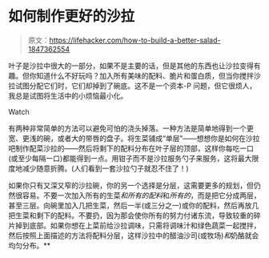 # 如何制作更好的沙拉

> 原文：<https://lifehacker.com/how-to-build-a-better-salad-1847362554>

叶子是沙拉中很大的一部分，如果不是主要的话，但是其他的东西也让沙拉变得有趣。但你知道什么不好玩吗？加入所有美味的配料、脆片和蛋白质，但当你搅拌沙拉试图分配它们时，它们却掉到了碗底。这不是一个资本-P 问题，但它很烦人，我总是试图将生活中的小烦恼最小化。

Watch

有两种非常简单的方法可以避免可怕的浇头掉落。一种方法是简单地得到一个更宽、更浅的碗，或者大的带唇的盘子。将生菜铺成“单层”——想想你是如何在沙拉吧制作配菜沙拉的——然后将剩下的配料分布在叶子层的顶部，这样你每吃一口(或至少每隔一口)都能得到一点。用钳子而不是沙拉服务勺子来服务，这将最大限度地减少随意折腾。(人们看到一套沙拉勺子就忍不住了！)

如果你只有又深又窄的沙拉碗，你的另一个选择是分层，这需要更多的规划，但仍然很容易。不要一次加入所有的生菜*和所有的配料*和*所有的*，而是把它分成两层，甚至三层。向碗里加入几把生菜，然后一半(或三分之一)或你的配料，然后再放几把生菜和剩下的配料。不要扔，因为那会使你所有的努力付诸东流，导致较重的碎片掉到底部。如果你想在上菜前给沙拉调味，只需将调味汁和绿色蔬菜一起搅拌，然后按照上面描述的方法将配料分层，这样沙拉中的醋油沙司(或牧场)*和*奶酪就会均匀分布。**